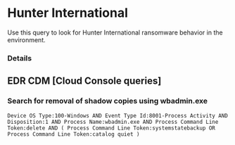 # Hunter International

Use this query to look for Hunter International ransomware behavior in the environment.

### Details

## EDR CDM [Cloud Console queries]

### Search for removal of shadow copies using wbadmin.exe

```
Device OS Type:100-Windows AND Event Type Id:8001-Process Activity AND Disposition:1 AND Process Name:wbadmin.exe AND Process Command Line Token:delete AND ( Process Command Line Token:systemstatebackup OR Process Command Line Token:catalog quiet )
```
